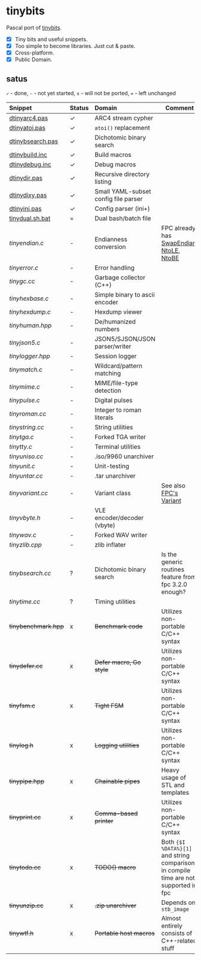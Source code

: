 # tinybits
Pascal port of [tinybits](https://github.com/r-lyeh/tinybits).

- [x] Tiny bits and useful snippets.
- [x] Too simple to become libraries. Just cut & paste.
- [x] Cross-platform.
- [x] Public Domain.

## satus

`✓` - done, `-` - not yet started, `x` - will not be ported, `=` - left unchanged

|Snippet|Status|Domain|Comment|
|:------|:-----|:-----|-------|
|[dtinyarc4.pas](dtinyarc4.pas)|✓|ARC4 stream cypher||
|[dtinyatoi.pas](dtinyatoi.pas)|✓|`atoi()` replacement||
|[dtinybsearch.pas](dtinybsearch.pas)|✓|Dichotomic binary search||
|[dtinybuild.inc](dtinybuild.inc)|✓|Build macros||
|[dtinydebug.inc](dtinydebug.inc)|✓|Debug macros||
|[dtinydir.pas](dtinydir.pas)|✓|Recursive directory listing||
|[dtinydixy.pas](dtinydixy.pas)|✓|Small YAML-subset config file parser||
|[dtinyini.pas](dtinyini.pas)|✓|Config parser (ini+)||
|[tinydual.sh.bat](tinydual.sh.bat)|=|Dual bash/batch file||
|_tinyendian.c_|-|Endianness conversion|FPC already has [SwapEndian](https://www.freepascal.org/docs-html/rtl/system/swapendian.html), [NtoLE](https://www.freepascal.org/docs-html/rtl/system/ntole.html), [NtoBE](https://www.freepascal.org/docs-html/rtl/system/ntobe.html)|
|_tinyerror.c_|-|Error handling||
|_tinygc.cc_|-|Garbage collector (C++)||
|_tinyhexbase.c_|-|Simple binary to ascii encoder||
|_tinyhexdump.c_|-|Hexdump viewer||
|_tinyhuman.hpp_|-|De/humanized numbers||
|_tinyjson5.c_|-|JSON5/SJSON/JSON parser/writer||
|_tinylogger.hpp_|-|Session logger||
|_tinymatch.c_|-|Wildcard/pattern matching||
|_tinymime.c_|-|MIME/file-type detection||
|_tinypulse.c_|-|Digital pulses||
|_tinyroman.cc_|-|Integer to roman literals||
|_tinystring.cc_|-|String utilities||
|_tinytga.c_|-|Forked TGA writer||
|_tinytty.c_|-|Terminal utilities||
|_tinyuniso.cc_|-|.iso/9960 unarchiver||
|_tinyunit.c_|-|Unit-testing||
|_tinyuntar.cc_|-|.tar unarchiver||
|_tinyvariant.cc_|-|Variant class|See also [FPC's Variant](https://wiki.freepascal.org/Variant)|
|_tinyvbyte.h_|-|VLE encoder/decoder (vbyte)||
|_tinywav.c_|-|Forked WAV writer||
|_tinyzlib.cpp_|-|zlib inflater||
|_tinybsearch.cc_|?|Dichotomic binary search|Is the generic routines feature from fpc 3.2.0 enough?|
|_tinytime.cc_|?|Timing utilities||
|~~tinybenchmark.hpp~~|x|~~Benchmark code~~|Utilizes non-portable C/C++ syntax|
|~~tinydefer.cc~~|x|~~Defer macro, Go style~~|Utilizes non-portable C/C++ syntax|
|~~tinyfsm.c~~|x|~~Tight FSM~~|Utilizes non-portable C/C++ syntax|
|~~tinylog.h~~|x|~~Logging utilities~~|Utilizes non-portable C/C++ syntax|
|~~tinypipe.hpp~~|x|~~Chainable pipes~~|Heavy usage of STL and templates|
|~~tinyprint.cc~~|x|~~Comma-based printer~~|Utilizes non-portable C/C++ syntax|
|~~tinytodo.cc~~|x|~~TODO() macro~~|Both `{$I %DATA%}[1]` and string comparison in compile time are not supported in fpc|
|~~tinyunzip.cc~~|x|~~.zip unarchiver~~|Depends on `stb_image`|
|~~tinywtf.h~~|x|~~Portable host macros~~|Almost entirely consists of C++-related stuff|

